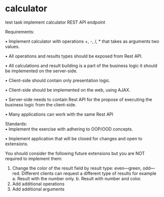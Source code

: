 # calculator
test task implement calculator REST API endpoint

Requirements:

•	Implement calculator with operations +, -, /, * that takes as arguments two values.

•	All operations and results types should be exposed from Rest API.

•	All calculations and result building is a part of the business logic it should be implemented on the server-side.

•	Client-side should contain only presentation logic.

•	Client-side should be implemented on the web, using AJAX.

•	Server-side needs to contain Rest API for the propose of executing the business logic from the client-side. 

•	Many applications can work with the same Rest API



 
Standards: 	
•	Implement the exercise with adhering to OOP/OOD concepts. 

•	Implement application that will be closed for changes and open to extensions.  


You should consider the following future extensions but you are NOT required to implement them:
1.	Change the color of the result field by result type: even—green, odd—red. Different clients can request a different type of results for example
a.	Result with the number only.
b.	Result with number and color.
2.	Add additional operations
3.	Add additional arguments
